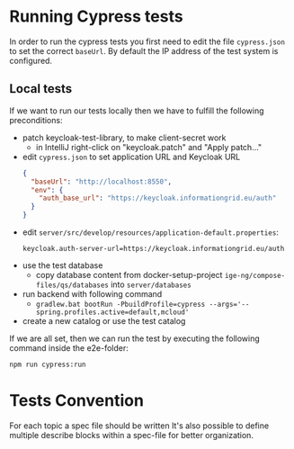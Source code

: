 # Running Cypress tests

In order to run the cypress tests you first need to edit the file `cypress.json`
to set the correct `baseUrl`. By default the IP address of the test system is configured.

## Local tests

If we want to run our tests locally then we have to fulfill the following preconditions:

* patch keycloak-test-library, to make client-secret work
  * in IntelliJ right-click on "keycloak.patch" and "Apply patch..."
* edit `cypress.json` to set application URL and Keycloak URL
  ```json
  {
    "baseUrl": "http://localhost:8550",
    "env": {
      "auth_base_url": "https://keycloak.informationgrid.eu/auth"
    }
  }
  ```
* edit `server/src/develop/resources/application-default.properties`:
  ```properties
  keycloak.auth-server-url=https://keycloak.informationgrid.eu/auth
  ```
* use the test database
  * copy database content from docker-setup-project `ige-ng/compose-files/qs/databases` into `server/databases`
* run backend with following command
  * ```gradlew.bat bootRun -PbuildProfile=cypress --args='--spring.profiles.active=default,mcloud'```
* create a new catalog or use the test catalog

If we are all set, then we can run the test by executing the following command inside the e2e-folder:

```bash
npm run cypress:run
```

# Tests Convention

For each topic a spec file should be written It's also possible to define multiple
describe blocks within a spec-file for better organization.

# 

